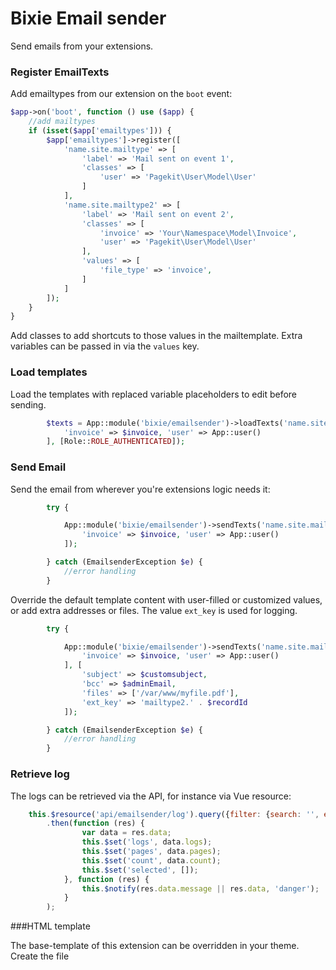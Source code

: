 # Bixie Email sender

Send emails from your extensions.

### Register EmailTexts
 
Add emailtypes from our extension on the `boot` event:

```php
$app->on('boot', function () use ($app) {
    //add mailtypes
    if (isset($app['emailtypes'])) {
        $app['emailtypes']->register([
            'name.site.mailtype' => [
                'label' => 'Mail sent on event 1',
                'classes' => [
                    'user' => 'Pagekit\User\Model\User'
                ]
            ],
            'name.site.mailtype2' => [
                'label' => 'Mail sent on event 2',
                'classes' => [
                    'invoice' => 'Your\Namespace\Model\Invoice',
                    'user' => 'Pagekit\User\Model\User'
                ],
                'values' => [
                    'file_type' => 'invoice',
                ]
            ]
        ]);
    }
}
```

Add classes to add shortcuts to those values in the mailtemplate. Extra variables can be passed in via the `values` key.

### Load templates

Load the templates with replaced variable placeholders to edit before sending.

```php
		$texts = App::module('bixie/emailsender')->loadTexts('name.site.mailtype1', [
			'invoice' => $invoice, 'user' => App::user()
		], [Role::ROLE_AUTHENTICATED]);

```

### Send Email

Send the email from wherever you're extensions logic needs it:

```php
        try {

            App::module('bixie/emailsender')->sendTexts('name.site.mailtype2', [
                'invoice' => $invoice, 'user' => App::user()
            ]);

        } catch (EmailsenderException $e) {
            //error handling
        }

```

Override the default template content with user-filled or customized values, or add extra addresses or files. The value `ext_key` is used for logging.

```php
        try {

            App::module('bixie/emailsender')->sendTexts('name.site.mailtype2', [
                'invoice' => $invoice, 'user' => App::user()
            ], [
                'subject' => $customsubject,
                'bcc' => $adminEmail,
                'files' => ['/var/www/myfile.pdf'],
                'ext_key' => 'mailtype2.' . $recordId
            ]);

        } catch (EmailsenderException $e) {
            //error handling
        }

```

### Retrieve log

The logs can be retrieved via the API, for instance via Vue resource:

```js
    this.$resource('api/emailsender/log').query({filter: {search: '', ext_key: 'mailtype2.34', order: 'sent desc'}, page: 0})
        .then(function (res) {
                var data = res.data;
                this.$set('logs', data.logs);
                this.$set('pages', data.pages);
                this.$set('count', data.count);
                this.$set('selected', []);
            }, function (res) {
                this.$notify(res.data.message || res.data, 'danger');
            }
        );
```

###HTML template

The base-template of this extension can be overridden in your theme. Create the file